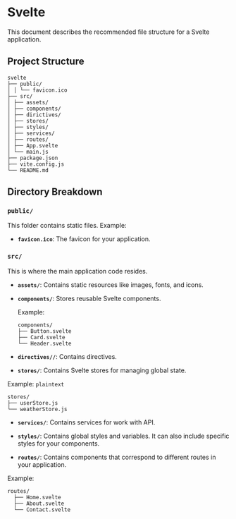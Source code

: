# Svelte

This document describes the recommended file structure for a Svelte application.

## Project Structure

```plaintext
svelte
├── public/
│ │ └── favicon.ico
├── src/
│ ├── assets/
│ ├── components/
│ ├── dirictives/
│ ├── stores/
│ ├── styles/
│ ├── services/
│ ├── routes/
│ ├── App.svelte
│ └── main.js
├── package.json
├── vite.config.js
└── README.md
```

## Directory Breakdown

### `public/`

This folder contains static files.
Example:

- **`favicon.ico`**: The favicon for your application.

### `src/`

This is where the main application code resides.

- **`assets/`**: Contains static resources like images, fonts, and icons.

- **`components/`**: Stores reusable Svelte components.

  Example:

  ```plaintext
  components/
  ├── Button.svelte
  ├── Card.svelte
  └── Header.svelte
  ```

- **`directives//`**: Contains directives.

- **`stores/`**: Contains Svelte stores for managing global state.

Example:
`plaintext`

```plaintext
stores/
├── userStore.js
└── weatherStore.js
```

- **`services/`**: Contains services for work with API.

- **`styles/`**: Contains global styles and variables. It can also include specific styles for your components.

- **`routes/`**: Contains components that correspond to different routes in your application.

Example:

```plaintext
routes/
  ├── Home.svelte
  ├── About.svelte
  └── Contact.svelte
```
